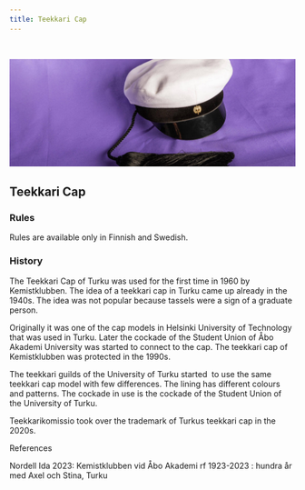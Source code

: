 ```yaml
---
title: Teekkari Cap
---
```

![](<>)

![](teekkarihattu.jpg)

## Teekkari Cap

### Rules

Rules are available only in Finnish and Swedish.

### History

The Teekkari Cap of Turku was used for the first time in 1960 by Kemistklubben. The idea of a teekkari cap in Turku came up already in the 1940s. The idea was not popular because tassels were a sign of a graduate person.

Originally it was one of the cap models in Helsinki University of Technology that was used in Turku. Later the cockade of the Student Union of Åbo Akademi University was started to connect to the cap. The teekkari cap of Kemistklubben was protected in the 1990s.

The teekkari guilds of the University of Turku started  to use the same teekkari cap model with few differences. The lining has different colours and patterns. The cockade in use is the cockade of the Student Union of the University of Turku.

Teekkarikomissio took over the trademark of Turkus teekkari cap in the 2020s.

References

Nordell Ida 2023: Kemistklubben vid Åbo Akademi rf 1923-2023 : hundra år med Axel och Stina, Turku
